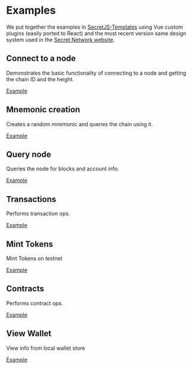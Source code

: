 

<columns number="2" number-s="1" weight-m="right" weight-l="right">

# Examples

We put together the examples in [SecretJS-Templates](https://github.com/enigmampc/SecretJS-Templates) using Vue custom plugins (easily ported to React) and the most recent version same design system used in the [Secret Network website](https://scrt.network/).

<block>

## Connect to a node

Demonstrates the basic functionality of connecting to a node and getting the chain ID and the height.

[Example](/examples/connect-to-node)


## Mnemonic creation

Creates a random mnemonic and queries the chain using it.

[Example](/examples/mnemonic-creation)


## Query node

Queries the node for blocks and account info.

[Example](/examples/query-node)

## Transactions

Performs transaction ops.

[Example](/examples/transactions)

## Mint Tokens

Mint Tokens on testnet

[Example](/examples/mint-tokens)


## Contracts

Performs contract ops.

[Example](/examples/contracts)


## View Wallet

View info from local wallet store

[Example](/examples/wallet-view)



</block>

</columns>
